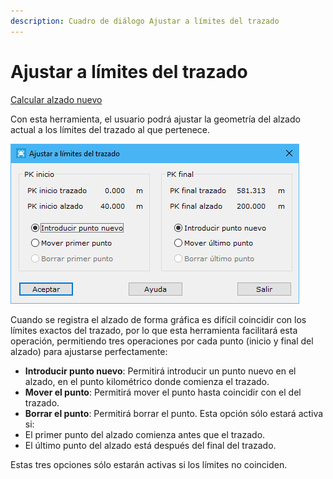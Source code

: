 ```yaml
---
description: Cuadro de diálogo Ajustar a límites del trazado
---
```


# Ajustar a límites del trazado

[Calcular alzado nuevo](./)

Con esta herramienta, el usuario podrá ajustar la geometría del alzado actual a los límites del trazado al que pertenece.

![Cuadro de diálogo Ajustar a límites del trazado](<../../../../.gitbook/assets/image (109).png>)

Cuando se registra el alzado de forma gráfica es difícil coincidir con los límites exactos del trazado, por lo que esta herramienta facilitará esta operación, permitiendo tres operaciones por cada punto (inicio y final del alzado) para ajustarse perfectamente:

* **Introducir punto nuevo**: Permitirá introducir un punto nuevo en el alzado, en el punto kilométrico donde comienza el trazado.
* **Mover el punto**: Permitirá mover el punto hasta coincidir con el del trazado.
* **Borrar el punto**: Permitirá borrar el punto. Esta opción sólo estará activa si:
* El primer punto del alzado comienza antes que el trazado.
* El último punto del alzado está después del final del trazado.

Estas tres opciones sólo estarán activas si los límites no coinciden.
